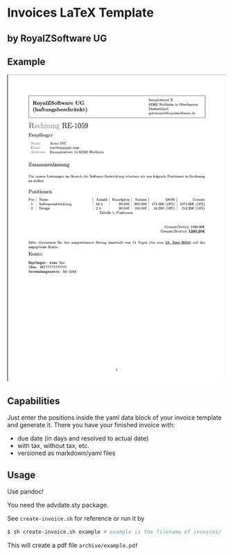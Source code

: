 # Invoices LaTeX Template
## by RoyalZSoftware UG

## Example
![](resources/example.png)

## Capabilities
Just enter the positions inside the yaml data block of your invoice template and generate it. There you have your finished invoice with:
- due date (in days and resolved to actual date)
- with tax, without tax, etc.
- versioned as markdown/yaml files

## Usage
Use pandoc!

You need the advdate.sty package.

See `create-invoice.sh` for reference or run it by

```bash
$ sh create-invoice.sh example # example is the filename of invoices/
```

This will create a pdf file `archive/example.pdf`